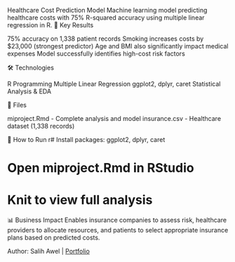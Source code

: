 Healthcare Cost Prediction Model
Machine learning model predicting healthcare costs with 75% R-squared accuracy using multiple linear regression in R.
🎯 Key Results

75% accuracy on 1,338 patient records
Smoking increases costs by $23,000 (strongest predictor)
Age and BMI also significantly impact medical expenses
Model successfully identifies high-cost risk factors

🛠️ Technologies

R Programming
Multiple Linear Regression
ggplot2, dplyr, caret
Statistical Analysis & EDA

📁 Files

miproject.Rmd - Complete analysis and model
insurance.csv - Healthcare dataset (1,338 records)

🚀 How to Run
r# Install packages: ggplot2, dplyr, caret
# Open miproject.Rmd in RStudio
# Knit to view full analysis
📊 Business Impact
Enables insurance companies to assess risk, healthcare providers to allocate resources, and patients to select appropriate insurance plans based on predicted costs.

Author: Salih Awel | [Portfolio](https://github.com/swaly1404/Data-Science-Portfolio)
